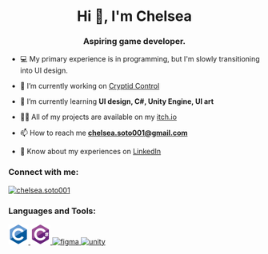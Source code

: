 <h1 align="center">Hi 👋, I'm Chelsea</h1>
<h3 align="center">Aspiring game developer.</h3>

- 💻 My primary experience is in programming, but I'm slowly transitioning into UI design.

- 🔭 I’m currently working on [Cryptid Control](https://github.com/corysmith19x/GP3-Team-2-Repo)

- 🌱 I’m currently learning **UI design, C#, Unity Engine, UI art**

- 👨‍💻 All of my projects are available on my [itch.io](https://chelseasoto.itch.io/)

- 📫 How to reach me **chelsea.soto001@gmail.com**

- 📄 Know about my experiences on [LinkedIn](https://www.linkedin.com/in/chelseasoto001)

<h3 align="left">Connect with me:</h3>
<p align="left">
<a href="https://www.linkedin.com/in/chelseasoto001" target="blank"><img align="center" src="https://raw.githubusercontent.com/rahuldkjain/github-profile-readme-generator/master/src/images/icons/Social/linked-in-alt.svg" alt="chelsea.soto001" height="30" width="40" /></a>
</p>

<h3 align="left">Languages and Tools:</h3>
<p align="left"> <a href="https://www.cprogramming.com/" target="_blank" rel="noreferrer"> <img src="https://raw.githubusercontent.com/devicons/devicon/master/icons/c/c-original.svg" alt="c" width="40" height="40"/> </a> <a href="https://www.w3schools.com/cs/" target="_blank" rel="noreferrer"> <img src="https://raw.githubusercontent.com/devicons/devicon/master/icons/csharp/csharp-original.svg" alt="csharp" width="40" height="40"/> </a> <a href="https://www.figma.com/" target="_blank" rel="noreferrer"> <img src="https://www.vectorlogo.zone/logos/figma/figma-icon.svg" alt="figma" width="40" height="40"/> </a> <a href="https://unity.com/" target="_blank" rel="noreferrer"> <img src="https://www.vectorlogo.zone/logos/unity3d/unity3d-icon.svg" alt="unity" width="40" height="40"/> </a> </p>

